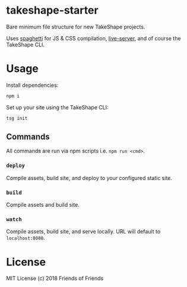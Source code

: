# takeshape-starter
Bare minimum file structure for new TakeShape projects.

Uses [spaghetti](https://github.com/the-couch/spaghetti) for JS & CSS compilation, [live-server](https://github.com/tapio/live-server), and of course the TakeShape CLI.

# Usage
Install dependencies:
```bash
npm i
```

Set up your site using the TakeShape CLI:
```bash
tsg init
```

## Commands
All commands are run via npm scripts i.e. `npm run <cmd>`.

### `deploy`
Compile assets, build site, and deploy to your configured static site.

### `build`
Compile assets and build site.

### `watch`
Compile assets, build site, and serve locally. URL will default to `localhost:8080`.

# License
MIT License
(c) 2018 Friends of Friends
